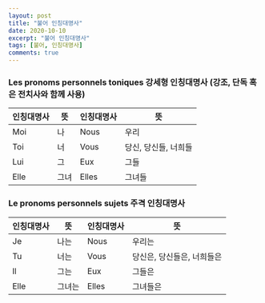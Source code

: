 ```yaml
---
layout: post
title: "불어 인칭대명사"
date: 2020-10-10
excerpt: "불어 인칭대명사"
tags: [불어, 인칭대명사]
comments: true
---
```


### Les pronoms personnels toniques 강세형 인칭대명사 (강조, 단독 혹은 전치사와 함께 사용)
|인칭대명사|뜻|인칭대명사|뜻|
|----|---|---|---|
|Moi|나|Nous|우리|
|Toi|너|Vous|당신, 당신들, 너희들|
|Lui|그|Eux|그들|
|Elle|그녀|Elles|그녀들|

### Le pronoms personnels sujets 주격 인칭대명사
|인칭대명사|뜻|인칭대명사|뜻|
|----|---|---|---|
|Je|나는|Nous|우리는|
|Tu|너는|Vous|당신은, 당신들은, 너희들은|
|Il|그는|Eux|그들은|
|Elle|그녀는|Elles|그녀들은|
